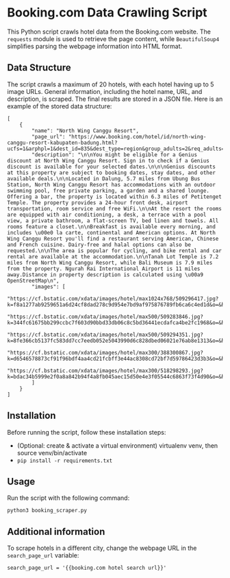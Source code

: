 # Booking.com Data Crawling Script

This Python script crawls hotel data from the Booking.com website. The `requests` module is used to retrieve the page content, while `BeautifulSoup4` simplifies parsing the webpage information into HTML format.

## Data Structure

The script crawls a maximum of 20 hotels, with each hotel having up to 5 image URLs. General information, including the hotel name, URL, and description, is scraped. The final results are stored in a JSON file. Here is an example of the stored data structure:

```
[
    {
        "name": "North Wing Canggu Resort",
        "page_url": "https://www.booking.com/hotel/id/north-wing-canggu-resort-kabupaten-badung.html?ucfs=1&arphpl=1&dest_id=835&dest_type=region&group_adults=2&req_adults=2&no_rooms=1&group_children=0&req_children=0&hpos=1&hapos=1&sr_order=popularity&srpvid=00c54d3a2c3d0379&srepoch=1730717942&from_sustainable_property_sr=1&from=searchresults",
        "description": "\n\nYou might be eligible for a Genius discount at North Wing Canggu Resort. Sign in to check if a Genius discount is available for your selected dates.\n\n\nGenius discounts at this property are subject to booking dates, stay dates, and other available deals.\n\nLocated in Dalung, 5.7 miles from Ubung Bus Station, North Wing Canggu Resort has accommodations with an outdoor swimming pool, free private parking, a garden and a shared lounge. Offering a bar, the property is located within 6.3 miles of Petitenget Temple. The property provides a 24-hour front desk, airport transportation, room service and free WiFi.\n\nAt the resort the rooms are equipped with air conditioning, a desk, a terrace with a pool view, a private bathroom, a flat-screen TV, bed linen and towels. All rooms feature a closet.\n\nBreakfast is available every morning, and includes \u00e0 la carte, continental and American options. At North Wing Canggu Resort you'll find a restaurant serving American, Chinese and French cuisine. Dairy-free and halal options can also be requested.\n\nThe area is popular for cycling, and bike rental and car rental are available at the accommodation.\n\nTanah Lot Temple is 7.2 miles from North Wing Canggu Resort, while Bali Museum is 7.9 miles from the property. Ngurah Rai International Airport is 11 miles away.Distance in property description is calculated using \u00a9 OpenStreetMap\n",
        "images": [
            "https://cf.bstatic.com/xdata/images/hotel/max1024x768/509296417.jpg?k=f8a1277ab9259651a6d24cf8dad278c9d954e7bd9af975876789fb6ca6c4ed1d&o=&hp=1",
            "https://cf.bstatic.com/xdata/images/hotel/max500/509283846.jpg?k=344fc61675bb299ccbc7f603d90bbd33db06c8c5bd36441ecdafca4be2fc1968&o=&hp=1",
            "https://cf.bstatic.com/xdata/images/hotel/max500/509294351.jpg?k=8fe366cb5137fc583dd7cc7eedb052e5043990d6c828dbed06021e76ab8e1313&o=&hp=1",
            "https://cf.bstatic.com/xdata/images/hotel/max300/388300867.jpg?k=d6546578873cf91f96bdf4aa4cd21fcbff3e44ac8308cd72bf7d59786423d3b3&o=&hp=1",
            "https://cf.bstatic.com/xdata/images/hotel/max300/518298293.jpg?k=bdac34b5999e2f0a8a842b94f4a8fb045aec15d50e4e3f05544c6863f73f4d90&o=&hp=1"
        ]
    }
]
```

## Installation

Before running the script, follow these installation steps:
- (Optional: create & activate a virtual environment) virtualenv venv, then source venv/bin/activate
- `pip install -r requirements.txt`

## Usage

Run the script with the following command:
```
python3 booking_scraper.py
```

## Additional information

To scrape hotels in a different city, change the webpage URL in the `search_page_url` variable:
```
search_page_url = '{{booking.com hotel search url}}'
```

